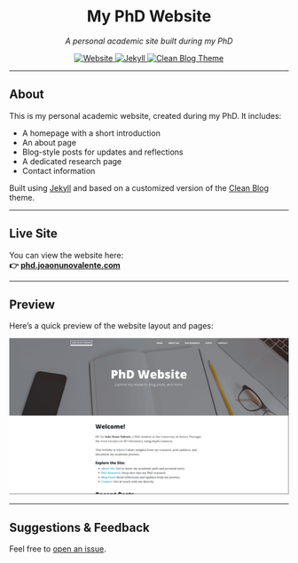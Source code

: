 <h1 align="center">My PhD Website</h1>
<p align="center"><em>A personal academic site built during my PhD</em></p>

<p align="center">
  <a href="https://phd.joaonunovalente.com">
    <img src="https://img.shields.io/website?url=https%3A%2F%2Fphd.joaonunovalente.com&style=flat-square" alt="Website" />
  </a>
  <a href="https://jekyllrb.com/">
    <img src="https://img.shields.io/badge/Built%20with-Jekyll-CC0000?logo=jekyll&logoColor=white&style=flat-square" alt="Jekyll" />
  </a>
  <a href="https://github.com/StartBootstrap/startbootstrap-clean-blog-jekyll">
    <img src="https://img.shields.io/badge/Theme-Clean%20Blog-2e3a59?style=flat-square" alt="Clean Blog Theme" />
  </a>
</p>

---

## About

This is my personal academic website, created during my PhD. It includes:

- A homepage with a short introduction  
- An about page  
- Blog-style posts for updates and reflections  
- A dedicated research page  
- Contact information  

Built using [Jekyll](https://jekyllrb.com/) and based on a customized version of the [Clean Blog](https://github.com/StartBootstrap/startbootstrap-clean-blog-jekyll) theme.

---

## Live Site

You can view the website here:  
**👉 [phd.joaonunovalente.com](https://phd.joaonunovalente.com)**

---

## Preview

Here’s a quick preview of the website layout and pages:

![Website Preview](assets/gif.gif)

---

## Suggestions & Feedback

Feel free to [open an issue](https://github.com/joaonunovalente/phd-website/issues).
